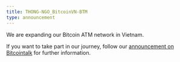 ```yaml
---
title: THONG-NGO_BitcoinVN-BTM
type: announcement
---
```


We are expanding our Bitcoin ATM network in Vietnam.

If you want to take part in our journey,
follow our [announcement on Bitcointalk](https://bitcointalk.org/index.php?topic=5198437.0)
for further information.
